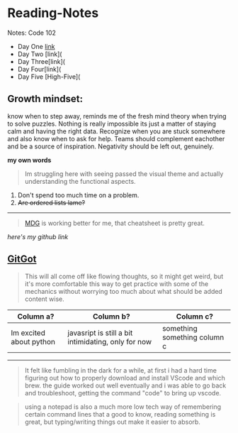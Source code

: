 # Reading-Notes
Notes: Code 102

* Day One [link](coders-computer.md)
* Day Two [link](
* Day Three[link](
* Day Four[link](
* Day Five [High-Five](

## Growth mindset:
know when to step away, reminds me of the fresh mind theory when trying to solve puzzles. Nothing is really impossible its just a matter of staying calm and having the right data. Recognize when you are stuck somewhere and also know when to ask for help. Teams should complement eachother and be a source of inspiration. Negativity should be left out, genuinely.

**my own words**

> Im struggling here with seeing passed the visual theme and actually understanding the functional aspects.

1. Don't spend too much time on a problem.
2. ~~Are ordered lists lame?~~

--------------

> [MDG](https://www.markdownguide.org/cheat-sheet/) is working better for me, that cheatsheet is pretty great.

*here's my github link*

[GitGot](https://github.com/Doktor-Doom)
-----
> This will all come off like flowing thoughts, so it might get weird, but it's more comfortable this way to get practice with some of the mechanics without worrying too much about what should be added content wise.

Column a? | Column b? | Column c?
--------- | --------  | --------
Im excited about python | javasript is still a bit intimidating, only for now | something something column c


-----

> It felt like fumbling in the dark for a while, at first i had a hard time figuring out how to properly download and install VScode and which brew. the guide worked out well eventually and i was able to go back and troubleshoot, getting the command "code" to bring up vscode.

> using a notepad is also a much more low tech way of remembering certain command lines that a good to know, reading something is great, but typing/writing things out make it easier to absorb.
